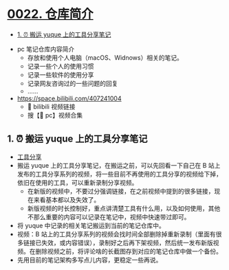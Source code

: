 # [0022. 仓库简介](https://github.com/Tdahuyou/pc/tree/main/0022.%20%E4%BB%93%E5%BA%93%E7%AE%80%E4%BB%8B)

<!-- region:toc -->
- [1. ⏰ 搬运 yuque 上的工具分享笔记](#1--搬运-yuque-上的工具分享笔记)
<!-- endregion:toc -->
- pc 笔记仓库内容简介
  - 存放和使用个人电脑（macOS、Widnows）相关的笔记。
  - 记录一些个人的使用习惯
  - 记录一些软件的使用分享
  - 记录网友咨询过的一些问题的回复
  - ……
- https://space.bilibili.com/407241004
  - 🔗 bilibili 视频链接
  - 搜【📒 pc】视频合集

## 1. ⏰ 搬运 yuque 上的工具分享笔记

- [工具分享](https://www.yuque.com/tdahuyou/tools)
- 搬运 yuque 上的工具分享笔记，在搬运之前，可以先回看一下自己在 B 站上发布的工具分享系列的视频，将一些目前不再使用的工具分享的视频给下掉，依旧在使用的工具，可以重新录制分享视频。
  - 在新版的视频中，不要过分强调链接，在之前视频中提到的很多链接，现在来看基本都以及失效了。
  - 新版视频的时长控制好，重点讲清楚工具有什么用，以及如何使用，其他不那么重要的内容可以记录在笔记中，视频中快速带过即可。
- 将 yuque 中记录的相关笔记搬运到当前的笔记仓库中。
- 视频：B 站上的工具分享系列的视频会找时间全部删除掉重新录制（里面有很多链接已失效，或内容错误），录制好之后再下架视频，然后统一发布新版视频。在删除视频之前，将评论啥的长截图存到对应的笔记仓库中做一个备份。
- 先用目前的笔记架构多写点儿内容，更稳定一些再说。